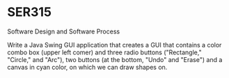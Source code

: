 # SER315
Software Design and Software Process

Write a Java Swing GUI application that creates a GUI that contains a color combo box (upper left comer) and 
three radio buttons ("Rectangle," "Circle," and "Arc"), two buttons (at the bottom, "Undo" and "Erase") and 
a canvas in cyan color, on which we can draw shapes on. 
